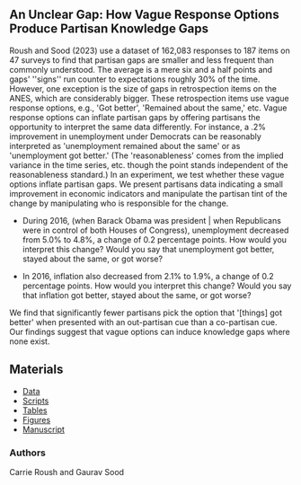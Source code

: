 ## An Unclear Gap: How Vague Response Options Produce Partisan Knowledge Gaps

Roush and Sood (2023) use a dataset of 162,083 responses to 187 items on 47 surveys to find that partisan gaps are smaller and less frequent than commonly understood. The average is a mere six and a half points and gaps' ''signs'' run counter to expectations roughly 30\% of the time. However, one exception is the size of gaps in retrospection items on the ANES, which are considerably bigger. These retrospection items use vague response options, e.g., 'Got better', 'Remained about the same,' etc. Vague response options can inflate partisan gaps by offering partisans the opportunity to interpret the same data differently. For instance, a .2\% improvement in unemployment under Democrats can be reasonably interpreted as 'unemployment remained about the same' or as 'unemployment got better.' (The 'reasonableness' comes from the implied variance in the time series, etc. though the point stands independent of the reasonableness standard.) In an experiment, we test whether these vague options inflate partisan gaps. We present partisans data indicating a small improvement in economic indicators and manipulate the partisan tint of the change by manipulating who is responsible for the change.

* During 2016, (when Barack Obama was president | when Republicans were in control of both Houses of Congress), unemployment decreased from 5.0\% to 4.8\%, a change of 0.2 percentage points. How would you interpret this change? Would you say that unemployment got better, stayed about the same, or got worse?

* In 2016, inflation also decreased from 2.1\% to 1.9\%, a change of 0.2 percentage points. How would you interpret this change? Would you say that inflation got better, stayed about the same, or got worse?

We find that significantly fewer partisans pick the option that '[things] got better' when presented with an out-partisan cue than a co-partisan cue. Our findings suggest that vague options can induce knowledge gaps where none exist.

## Materials

* [Data](data/)
* [Scripts](scripts/)
* [Tables](tabs/)
* [Figures](figs/)
* [Manuscript](ms/) 

### Authors

Carrie Roush and Gaurav Sood
